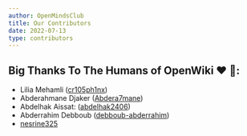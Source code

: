 ```yaml
---
author: OpenMindsClub
title: Our Contributors
date: 2022-07-13
type: contributors
---
```


## Big Thanks To The Humans of OpenWiki ❤️ 🐧:

- Lilia Mehamli ([cr105ph1nx](https://github.com/cr105ph1nx))
- Abderahmane Djaker ([Abdera7mane](https://github.com/Abdera7mane))
- Abdelhak Aissat: ([abdelhak2406](https://github.com/abdelhak2406))
- Abderrahim Debboub ([debboub-abderrahim](https://github.com/debboub-abderrahim))
- [nesrine325](https://github.com/nesrine325)
